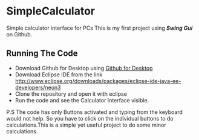 # SimpleCalculator
Simple calculator interface for PCs
This is my first project using **_Swing Gui_** on Github.
## Running The Code
- Download Github for Desktop using [Github for Desktop](https://desktop.github.com/)
- Download Eclipse IDE from the link http://www.eclipse.org/downloads/packages/eclipse-ide-java-ee-developers/neon3
 - Clone the repository and open it with eclipse
 - Run the code and see the Calculator Interface visible.
 
P.S The code has only Buttons activated and typing from the keyboard would not help. So you have to click on the individual buttons to do 
calculations.This is a simple yet useful project to do some minor calculations.
 
 
